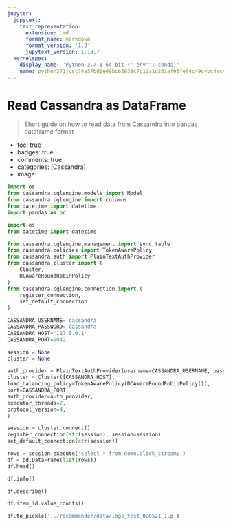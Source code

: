```yaml
---
jupyter:
  jupytext:
    text_representation:
      extension: .md
      format_name: markdown
      format_version: '1.3'
      jupytext_version: 1.13.7
  kernelspec:
    display_name: 'Python 3.7.1 64-bit (''env'': conda)'
    name: python371jvsc74a57bd0e09bc63938c7c12a1d261af93fef4c49c4bc4ec4b59849b02ca92b0abe12c74c
---
```


<!-- #region id="Ezeu9nViz3yv" -->
# Read Cassandra as DataFrame
> Short guide on how to read data from Cassandra into pandas dataframe format

- toc: true
- badges: true
- comments: true
- categories: [Cassandra]
- image:
<!-- #endregion -->

```python id="fYlxGtNWzxrz"
import os
from cassandra.cqlengine.models import Model
from cassandra.cqlengine import columns
from datetime import datetime
import pandas as pd
```

```python id="PUfn2tsyzxr4"
import os
from datetime import datetime

from cassandra.cqlengine.management import sync_table
from cassandra.policies import TokenAwarePolicy
from cassandra.auth import PlainTextAuthProvider
from cassandra.cluster import (
    Cluster,
    DCAwareRoundRobinPolicy
)
from cassandra.cqlengine.connection import (
    register_connection,
    set_default_connection
)
```

```python id="J_ZJSfPWzxr6"
CASSANDRA_USERNAME='cassandra'
CASSANDRA_PASSWORD='cassandra'
CASSANDRA_HOST='127.0.0.1'
CASSANDRA_PORT=9042
```

```python id="vVnyNK7Szxr7" outputId="be54579a-11b7-4496-be81-a3de8cb9e543"
session = None
cluster = None

auth_provider = PlainTextAuthProvider(username=CASSANDRA_USERNAME, password=CASSANDRA_PASSWORD)
cluster = Cluster([CASSANDRA_HOST],
load_balancing_policy=TokenAwarePolicy(DCAwareRoundRobinPolicy()),
port=CASSANDRA_PORT,
auth_provider=auth_provider,
executor_threads=2,
protocol_version=4,
)           
```

```python id="tz58KhpFzxsB"
session = cluster.connect()
register_connection(str(session), session=session)
set_default_connection(str(session))
```

```python id="m2aSYu5ZzxsC" outputId="f603f5ce-e087-4f93-9209-aa4a27d43823"
rows = session.execute('select * from demo.click_stream;')
df = pd.DataFrame(list(rows))
df.head()
```

```python id="0i4RM91czxsD" outputId="fee58e18-97e9-4a4c-c72f-165fedd8431b"
df.info()
```

```python id="2ZE4ekoEzxsE" outputId="7c32c54d-deb2-48ad-b91d-8fe725d65f01"
df.describe()
```

```python id="UVfC-exMzxsF" outputId="854da3c4-6219-4074-8c15-29d21017fbad"
df.item_id.value_counts()
```

```python id="YhMWrOQAzxsG"
df.to_pickle('../recommender/data/logs_test_020521_1.p')
```
